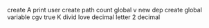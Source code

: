 create A
print user
create path
count
global v
new dep
create
global variable
cgv
true K
divid
love
decimal
letter
2 decimal
